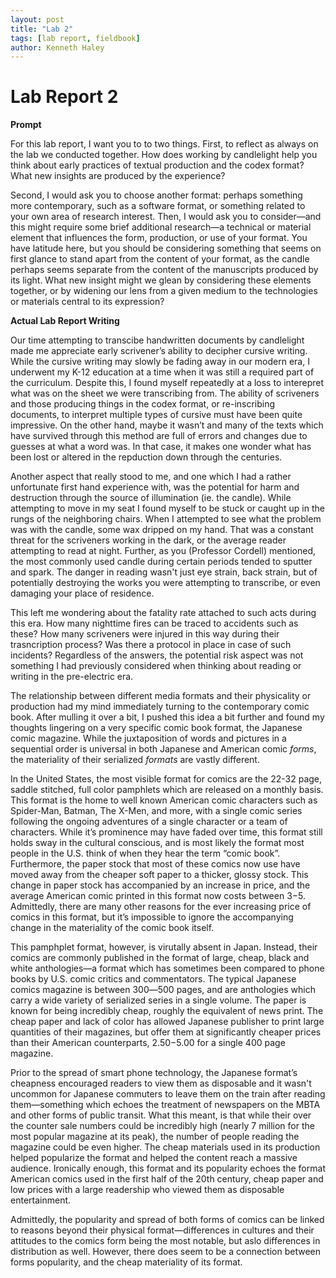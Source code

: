 ```yaml
---  
layout: post  
title: "Lab 2"  
tags: [lab report, fieldbook]  
author: Kenneth Haley 
---
```


# Lab Report 2

**Prompt**

For this lab report, I want you to to two things. First, to reflect as always on the lab we conducted together. How does working by candlelight help you think about early practices of textual production and the codex format? What new insights are produced by the experience?

Second, I would ask you to choose another format: perhaps something more contemporary, such as a software format, or something related to your own area of research interest. Then, I would ask you to consider—and this might require some brief additional research—a technical or material element that influences the form, production, or use of your format. You have latitude here, but you should be considering something that seems on first glance to stand apart from the content of your format, as the candle perhaps seems separate from the content of the manuscripts produced by its light. What new insight might we glean by considering these elements together, or by widening our lens from a given medium to the technologies or materials central to its expression?


**Actual Lab Report Writing**

Our time attempting to transcibe handwritten documents by candlelight made me appreciate early scrivener’s ability to decipher cursive writing. While the cursive writing may slowly be fading away in our modern era, I underwent my K-12 education at a time when it was still a required part of the curriculum. Despite this, I found myself repeatedly at a loss to interepret what was on the sheet we were transcribing from. The ability of scriveners and those producing things in the codex format, or re-inscribing documents, to interpret multiple types of cursive must have been quite impressive. On the other hand, maybe it wasn’t and many of the texts which have survived through this method are full of errors and changes due to guesses at what a word was. In that case, it makes one wonder what has been lost or altered in the repduction down through the centuries. 

Another aspect that really stood to me, and one which I had a rather unfortunate first hand experience with, was the potential for harm and destruction through the source of illumination (ie. the candle). While attempting to move in my seat I found myself to be stuck or caught up in the rungs of the neighboring chairs. When I attempted to see what the problem was with the candle, some wax dripped on my hand. That was a constant threat for the scriveners working in the dark, or the average reader attempting to read at night. Further, as you (Professor Cordell) mentioned, the most commonly used candle during certain periods tended to sputter and spark. The danger in reading wasn't just eye strain, back strain, but of potentially destroying the works you were attempting to transcribe, or even damaging your place of residence. 

This left me wondering about the fatality rate attached to such acts during this era. How many nighttime fires can be traced to accidents such as these? How many scriveners were injured in this way during their trasncription process? Was there a protocol in place in case of such incidents? Regardless of the answers, the potential risk aspect was not something I had previously considered when thinking about reading or writing in the pre-electric era.

The relationship between different media formats and their physicality or production had my mind immediately turning to the contemporary comic book. After mulling it over a bit, I pushed this idea a bit further and found my thoughts lingering on a very specific comic book format, the Japanese comic magazine. While the juxtaposition of words and pictures in a sequential order is universal in both Japanese and American comic _forms_, the materiality of their serialized _formats_ are vastly different. 

In the United States, the most visible format for comics are the 22-32 page, saddle stitched, full color pamphlets which are released on a monthly basis. This format is the home to well known American comic characters such as Spider-Man, Batman, The X-Men, and more, with a single comic series following the ongoing adventures of a single character or a team of characters. While it’s prominence may have faded over time, this format still holds sway in the cultural conscious, and is most likely the format most people in the U.S. think of when they hear the term “comic book”. Furthermore, the paper stock that most of these comics now use have moved away from the cheaper soft paper to a thicker, glossy stock. This change in paper stock has accompanied by an increase in price, and the average American comic printed in this format now costs between $3-$5. Admittedly, there are many other reasons for the ever increasing price of comics in this format, but it’s impossible to ignore the accompanying change in the materiality of the comic book itself.

This pamphplet format, however, is virutally absent in Japan. Instead, their comics are commonly published in the format of large, cheap, black and white anthologies—a format which has sometimes been compared to phone books by U.S. comic critics and commentators. The typical Japanese comics magazine is between 300―500 pages, and are anthologies which carry a wide variety of serialized series in a single volume. The paper is known for being incredibly cheap, roughly the equivalent of news print. The cheap paper and lack of color has allowed Japanese publisher to print large quantities of their magazines, but offer them at significantly cheaper prices than their American counterparts, $2.50-$5.00 for a single 400 page magazine.

Prior to the spread of smart phone technology, the Japanese format’s cheapness encouraged readers to view them as disposable and it wasn't uncommon for Japanese commuters to leave them on the train after reading them—something which echoes the treatment of newspapers on the MBTA and other forms of public transit. What this meant, is that while their over the counter sale numbers could be incredibly high (nearly 7 million for the most popular magazine at its peak), the number of people reading the magazine could be even higher. The cheap materials used in its production helped popularize the format and helped the content reach a massive audience. Ironically enough, this format and its popularity echoes the format American comics used in the first half of the 20th century, cheap paper and low prices with a large readership who viewed them as disposable entertainment.

Admittedly, the popularity and spread of both forms of comics can be linked to reasons beyond their physical format—differences in cultures and their attitudes to the comics form being the most notable, but aslo differences in distribution as well. However, there does seem to be a connection between forms popularity, and the cheap materiality of its format. 